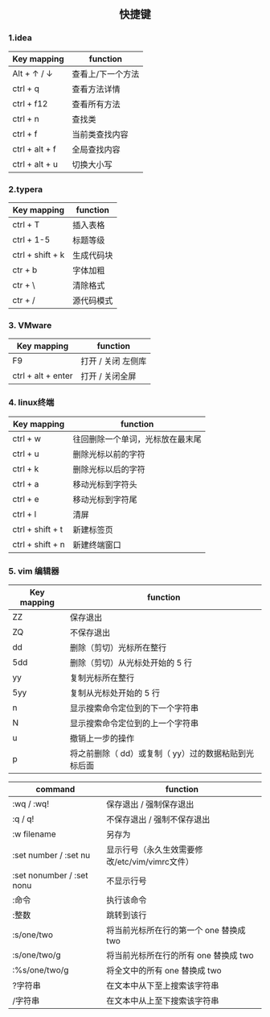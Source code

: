 <h2><center>快捷键</center></h2>

### 1.idea

| Key mapping    | function          |
| -------------- | ----------------- |
| Alt  + ↑ / ↓   | 查看上/下一个方法 |
| ctrl + q       | 查看方法详情      |
| ctrl + f12     | 查看所有方法      |
| ctrl + n       | 查找类            |
| ctrl + f       | 当前类查找内容    |
| ctrl + alt + f | 全局查找内容      |
| ctrl + alt + u | 切换大小写        |

### 2.typera

| Key mapping      | function   |
| ---------------- | ---------- |
| ctrl + T         | 插入表格   |
| ctrl + 1-5       | 标题等级   |
| ctrl + shift + k | 生成代码块 |
| ctr + b          | 字体加粗   |
| ctr + \          | 清除格式   |
| ctr + /          | 源代码模式 |

### 3. VMware

| Key mapping        | function           |
| ------------------ | ------------------ |
| F9                 | 打开 / 关闭 左侧库 |
| ctrl + alt + enter | 打开 / 关闭全屏    |

### 4. linux终端

| Key mapping      | function                         |
| ---------------- | -------------------------------- |
| ctrl + w         | 往回删除一个单词，光标放在最末尾 |
| ctrl + u         | 删除光标以前的字符               |
| ctrl + k         | 删除光标以后的字符               |
| ctrl + a         | 移动光标到字符头                 |
| ctrl + e         | 移动光标到字符尾                 |
| ctrl + l         | 清屏                             |
| ctrl + shift + t | 新建标签页                       |
| ctrl + shift + n | 新建终端窗口                     |

### 5. vim 编辑器

| Key mapping | function                                             |
| ----------- | ---------------------------------------------------- |
| ZZ          | 保存退出                                             |
| ZQ          | 不保存退出                                           |
| dd          | 删除（剪切）光标所在整行                             |
| 5dd         | 删除（剪切）从光标处开始的 5 行                      |
| yy          | 复制光标所在整行                                     |
| 5yy         | 复制从光标处开始的 5 行                              |
| n           | 显示搜索命令定位到的下一个字符串                     |
| N           | 显示搜索命令定位到的上一个字符串                     |
| u           | 撤销上一步的操作                                     |
| p           | 将之前删除（ dd）或复制（ yy）过的数据粘贴到光标后面 |

| command                     | function                                       |
| --------------------------- | ---------------------------------------------- |
| :wq   /   :wq!              | 保存退出     /     强制保存退出                |
| :q  /   q!                  | 不保存退出         /     强制不保存退出        |
| :w filename                 | 另存为                                         |
| :set number  /  :set  nu    | 显示行号（永久生效需要修改/etc/vim/vimrc文件） |
| :set nonumber  /  :set nonu | 不显示行号                                     |
| :命令                       | 执行该命令                                     |
| :整数                       | 跳转到该行                                     |
| :s/one/two                  | 将当前光标所在行的第一个 one 替换成 two        |
| :s/one/two/g                | 将当前光标所在行的所有 one 替换成 two          |
| :%s/one/two/g               | 将全文中的所有 one 替换成 two                  |
| ?字符串                     | 在文本中从下至上搜索该字符串                   |
| /字符串                     | 在文本中从上至下搜索该字符串                   |

